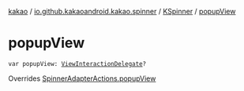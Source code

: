 [kakao](../../index.md) / [io.github.kakaoandroid.kakao.spinner](../index.md) / [KSpinner](index.md) / [popupView](./popup-view.md)

# popupView

`var popupView: `[`ViewInteractionDelegate`](../../io.github.kakaoandroid.kakao.delegate/-view-interaction-delegate/index.md)`?`

Overrides [SpinnerAdapterActions.popupView](../-spinner-adapter-actions/popup-view.md)

